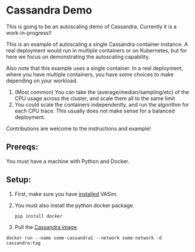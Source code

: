 # Cassandra Demo

This is going to be an autoscaling demo of Cassandra.  Currently it is a work-in-progress!!

This is an example of autoscaling a single Cassandra container instance. A real deployment would run in multiple containers or on Kubernetes, but for here we focus on demonstrating the autoscaling capability.

Also note that this example uses a single container.  In a real deployment, where you have multiple containers, you have some choices to make depending on your workload.

1. (Most common) You can take the (average/median/sampling/etc) of the CPU usage across the cluster, and scale them all to the same limit
2. You could scale the containers independently, and run the algorithm for each CPU trace. This usually does not make sense for a balanced deployment.

Contributions are welcome to the instructions and example!

## Prereqs:

You must have a machine with Python and Docker.

## Setup:

1. First, make sure you have [installed](https://github.com/microsoft/vasim/blob/main/CONTRIBUTING.md#developing) VASim.

2. You must also install the python docker package.

   `pip install docker`

3. Pull the [Cassandra image](https://hub.docker.com/_/cassandra/).

`docker run --name some-cassandra1 --network some-network -d cassandra:tag`